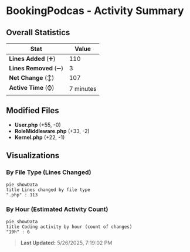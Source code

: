 # BookingPodcas - Activity Summary 

## Overall Statistics

| Stat                   | Value                                                             |
| ---------------------- | ----------------------------------------------------------------- |
| **Lines Added** (➕)   | 110                                          |
| **Lines Removed** (➖) | 3                                        |
| **Net Change** (↕)    | 107                |
| **Active Time** (⌚)   | 7 minutes |


## Modified Files
- **User.php** (+55, -0)
- **RoleMiddleware.php** (+33, -2)
- **Kernel.php** (+22, -1)

## Visualizations

### By File Type (Lines Changed)

```mermaid
pie showData
title Lines changed by file type
".php" : 113
```

### By Hour (Estimated Activity Count)

```mermaid
pie showData
title Coding activity by hour (count of changes)
"19h" : 6
```


> **Last Updated:** 5/26/2025, 7:19:02 PM